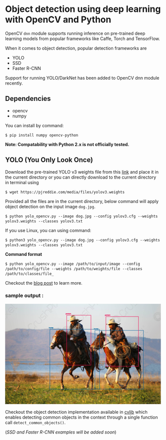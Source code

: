 # Object detection using deep learning with OpenCV and Python 

OpenCV `dnn` module supports running inference on pre-trained deep learning models from popular frameworks like Caffe, Torch and TensorFlow. 

When it comes to object detection, popular detection frameworks are
 * YOLO
 * SSD
 * Faster R-CNN
 
 Support for running YOLO/DarkNet has been added to OpenCV dnn module recently. 
 
 ## Dependencies
  * opencv
  * numpy

You can install by command:
  
    $ pip install numpy opencv-python

**Note: Compatability with Python 2.x is not officially tested.**

 ## YOLO (You Only Look Once)
 
Download the pre-trained YOLO v3 weights file from this [link](https://pjreddie.com/media/files/yolov3.weights) and place it in the current directory or you can directly download to the current directory in terminal using
 
    $ wget https://pjreddie.com/media/files/yolov3.weights
 
 Provided all the files are in the current directory, below command will apply object detection on the input image `dog.jpg`.
 
    $ python yolo_opencv.py --image dog.jpg --config yolov3.cfg --weights yolov3.weights --classes yolov3.txt

If you use Linux, you can using command:

    $ python3 yolo_opencv.py --image dog.jpg --config yolov3.cfg --weights yolov3.weights --classes yolov3.txt
 
 **Command format** 
 
    $ python yolo_opencv.py --image /path/to/input/image --config /path/to/config/file --weights /path/to/weights/file --classes /path/to/classes/file_
 
 Checkout the [blog post](http://www.arunponnusamy.com/yolo-object-detection-opencv-python.html) to learn more.
 
 ### sample output :
 ![](object-detection.jpg)
 
Checkout the object detection implementation available in [cvlib](http:cvlib.net) which enables detecting common objects in the context through a single function call `detect_common_objects()`.
 
 
 (_SSD and Faster R-CNN examples will be added soon_)
